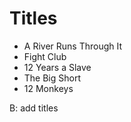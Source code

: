 # Titles

- A River Runs Through It
- Fight Club
- 12 Years a Slave
- The Big Short
- 12 Monkeys

B: add titles
